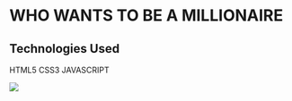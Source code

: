 <h1>WHO WANTS TO BE A MILLIONAIRE </h1>
<h2>Technologies Used</h2>
<p>HTML5 CSS3 JAVASCRIPT</p>
<img src="/images/bilgi-yarismasi.gif">
